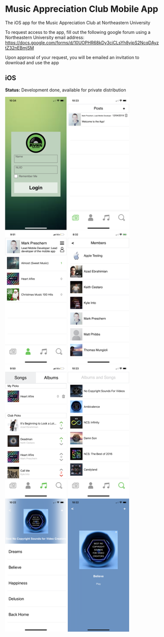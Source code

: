 # Music Appreciation Club Mobile App
The iOS app for the Music Appreciation Club at Northeastern University



To request access to the app, fill out the following google forum using a Northeastern University email address: https://docs.google.com/forms/d/10UOPHR68kDy3ciCLsYh8yipS2NcqDAyztZ32nEBmjSM

Upon approval of your request, you will be emailed an invitation to download and use the app

## iOS
**Status:** Development done, available for private distribution

<img src="GFX/Display/StartScreen.PNG" width="200" height="433" /> <img src="GFX/Display/NewsScreen.PNG" width="200" height="433" /> <img src="GFX/Display/ProfileScreen.PNG" width="200" height="433" /> <img src="GFX/Display/MembersScreen.PNG" width="200" height="433" /> <img src="GFX/Display/PicksScreen.PNG" width="200" height="433" /> <img src="GFX/Display/SearchScreen.PNG" width="200" height="433" /> <img src="GFX/Display/AlbumView.PNG" width="200" height="433" /> <img src="GFX/Display/SongView.PNG" width="200" height="433" />

